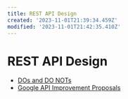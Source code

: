 ```yaml
---
title: REST API Design
created: '2023-11-01T21:39:34.459Z'
modified: '2023-11-01T21:42:35.410Z'
---
```


# REST API Design

- [DOs and DO NOTs](https://github.com/stickfigure/blog/wiki/How-to-%28and-how-not-to%29-design-REST-APIs)
- [Google API Improvement Proposals](https://google.aip.dev/)
